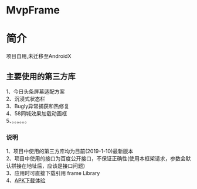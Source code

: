 # MvpFrame  
# 简介  
项目自用,未迁移至AndroidX  
## 主要使用的第三方库  
1、今日头条屏幕适配方案  
2、沉浸式状态栏  
3、Bugly异常捕获和热修复  
4、58同城效果加载动画框  
5、。。。。。。  
### 说明  
1、项目中使用的第三方库均为目前(2019-1-10)最新版本  
2、项目中使用的接口为百度公开接口，不保证正确性(使用本框架请求，参数会默认拼接在地址后，应该是接口问题)  
3、应用时可直接下载引用 frame Library  
4、[APK下载体验](https://github.com/OneGreenHand/FrameSupport/blob/master/%E5%AE%89%E8%A3%85%E5%8C%85/FrameSupport.apk) 